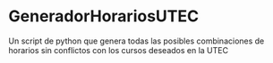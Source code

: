 # GeneradorHorariosUTEC
Un script de python que genera todas las posibles combinaciones de horarios sin conflictos con los cursos deseados en la UTEC
